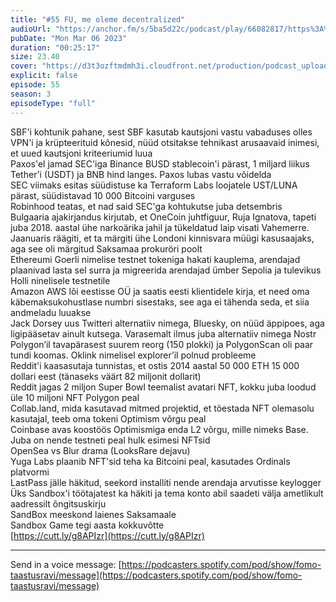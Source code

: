 ```yaml
---
title: "#55 FU, me oleme decentralized"
audioUrl: "https://anchor.fm/s/5ba5d22c/podcast/play/66082817/https%3A%2F%2Fd3ctxlq1ktw2nl.cloudfront.net%2Fstaging%2F2023-2-6%2F316481762-44100-2-ad1f4ef84d991.m4a"
pubDate: "Mon Mar 06 2023"
duration: "00:25:17"
size: 23.40 
cover: "https://d3t3ozftmdmh3i.cloudfront.net/production/podcast_uploaded_episode/15275939/15275939-1678135228880-b474cc4847c27.jpg"
explicit: false
episode: 55
season: 3
episodeType: "full"
---
```


SBF'i kohtunik pahane, sest SBF kasutab kautsjoni vastu vabaduses olles VPN'i ja krüpteerituid kõnesid, nüüd otsitakse tehnikast arusaavaid inimesi, et uued kautsjoni kriteeriumid luua  
Paxos'el jamad SEC'iga Binance BUSD stablecoin'i pärast, 1 miljard liikus Tether'i (USDT) ja BNB hind langes. Paxos lubas vastu võidelda  
SEC viimaks esitas süüdistuse ka Terraform Labs loojatele UST/LUNA pärast, süüdistavad 10 000 Bitcoini varguses  
Robinhood teatas, et nad said SEC'ga kohtukutse juba detsembris  
Bulgaaria ajakirjandus kirjutab, et OneCoin juhtfiguur, Ruja Ignatova, tapeti juba 2018. aastal ühe narkoärika jahil ja tükeldatud laip visati Vahemerre. Jaanuaris räägiti, et ta märgiti ühe Londoni kinnisvara müügi kasusaajaks, aga see oli märgitud Saksamaa prokuröri poolt  
Ethereumi Goerli nimelise testnet tokeniga hakati kauplema, arendajad plaanivad lasta sel surra ja migreerida arendajad ümber Sepolia ja tulevikus Holli ninelisele testnetile  
Amazon AWS lõi eestisse OÜ ja saatis eesti klientidele kirja, et need oma käbemaksukohustlase numbri sisestaks, see aga ei tähenda seda, et siia andmeladu luuakse  
Jack Dorsey uus Twitteri alternatiiv nimega, Bluesky, on nüüd äppipoes, aga ligipääsetav ainult kutsega. Varasemalt ilmus juba alternatiiv nimega Nostr  
Polygon’il tavapärasest suurem reorg (150 plokki) ja PolygonScan oli paar tundi koomas. Oklink nimelisel explorer’il polnud probleeme  
Reddit'i kaasasutaja tunnistas, et ostis 2014 aastal 50 000 ETH 15 000 dollari eest (tänaseks väärt 82 miljonit dollarit)  
Reddit jagas 2 miljon Super Bowl teemalist avatari NFT, kokku juba loodud üle 10 miljoni NFT Polygon peal  
Collab.land, mida kasutavad mitmed projektid, et tõestada NFT olemasolu kasutajal, teeb oma tokeni Optimism võrgu peal  
Coinbase avas koostöös Optimismiga enda L2 võrgu, mille nimeks Base. Juba on nende testneti peal hulk esimesi NFTsid  
OpenSea vs Blur drama (LooksRare dejavu)  
Yuga Labs plaanib NFT'sid teha ka Bitcoini peal, kasutades Ordinals platvormi  
LastPass jälle häkitud, seekord installiti nende arendaja arvutisse keylogger  
Üks Sandbox'i töötajatest ka häkiti ja tema konto abil saadeti välja ametlikult aadressilt õngitsuskirju  
SandBox meeskond laienes Saksamaale  
Sandbox Game tegi aasta kokkuvõtte  
[https://cutt.ly/g8APIzr](https://cutt.ly/g8APIzr)  
  
---   
  
Send in a voice message: [https://podcasters.spotify.com/pod/show/fomo-taastusravi/message](https://podcasters.spotify.com/pod/show/fomo-taastusravi/message)